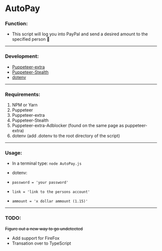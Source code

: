 # AutoPay
### Function:

- This script will log you into PayPal and send a desired amount to the specified person 🤑
----

### Development: 
 - [Puppeteer-extra](https://github.com/berstend/puppeteer-extra/tree/master/packages/puppeteer-extra)
 - [Puppeteer-Stealth](https://github.com/berstend/puppeteer-extra/tree/master/packages/puppeteer-extra-plugin-stealth)
 - [dotenv](https://www.npmjs.com/package/dotenv)
----

### Requirements:
1. NPM or Yarn
2. Puppeteer
3. Puppeteer-extra
4. Puppeteer-Stealth
5. Puppeteer-extra-Adblocker (found on the same page as puppeteer-extra)
6. dotenv (add .dotenv to the root directory of the script)
----

### Usage:
- In a terminal type: `node AutoPay.js`
- dotenv:
- `password = 'your password'`

- `link = 'link to the persons account'`

- `ammount = 'x dollar ammount (1.15)'`

----

 ### TODO:
 ~~Figure out a new way to go undetected~~
 - Add support for FireFox
 - Transation over to TypeScript
